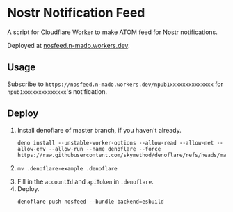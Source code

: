 # Nostr Notification Feed

A script for Cloudflare Worker to make ATOM feed for Nostr notifications.

Deployed at [nosfeed.n-mado.workers.dev](https://nosfeed.n-mado.workers.dev).

## Usage

Subscribe to `https://nosfeed.n-mado.workers.dev/npub1xxxxxxxxxxxxxx` for `npub1xxxxxxxxxxxxxx`'s notification.

## Deploy

1. Install denoflare of master branch, if you haven't already.
   ```
   deno install --unstable-worker-options --allow-read --allow-net --allow-env --allow-run --name denoflare --force https://raw.githubusercontent.com/skymethod/denoflare/refs/heads/master/cli/cli.ts
   ```
2. ```
   mv .denoflare-example .denoflare
   ```
3. Fill in the `accountId` and `apiToken` in `.denoflare`.
4. Deploy.
   ```
   denoflare push nosfeed --bundle backend=esbuild
   ```
